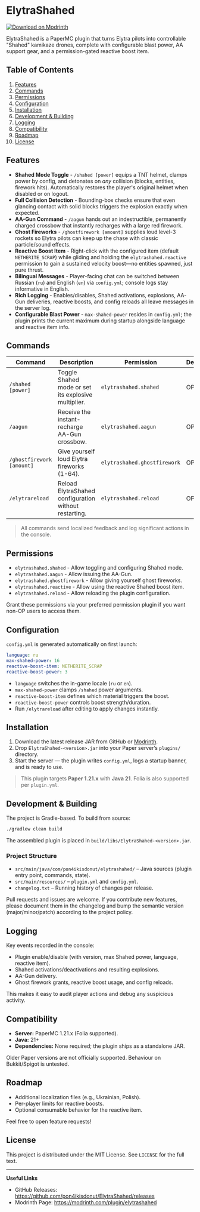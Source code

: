 # ElytraShahed

[![Download on Modrinth](https://img.shields.io/modrinth/dt/elytrashahed?label=Modrinth&logo=modrinth)](https://modrinth.com/plugin/elytrashahed)

ElytraShahed is a PaperMC plugin that turns Elytra pilots into controllable "Shahed" kamikaze drones, complete with configurable blast power, AA support gear, and a permission-gated reactive boost item.

## Table of Contents

1. [Features](#features)
2. [Commands](#commands)
3. [Permissions](#permissions)
4. [Configuration](#configuration)
5. [Installation](#installation)
6. [Development & Building](#development--building)
7. [Logging](#logging)
8. [Compatibility](#compatibility)
9. [Roadmap](#roadmap)
10. [License](#license)

## Features

- **Shahed Mode Toggle** - `/shahed [power]` equips a TNT helmet, clamps power by config, and detonates on *any* collision (blocks, entities, firework hits). Automatically restores the player's original helmet when disabled or on logout.
- **Full Collision Detection** - Bounding-box checks ensure that even glancing contact with solid blocks triggers the explosion exactly when expected.
- **AA-Gun Command** - `/aagun` hands out an indestructible, permanently charged crossbow that instantly recharges with a large red firework.
- **Ghost Fireworks** - `/ghostfirework [amount]` supplies loud level-3 rockets so Elytra pilots can keep up the chase with classic particle/sound effects.
- **Reactive Boost Item** - Right-click with the configured item (default `NETHERITE_SCRAP`) while gliding and holding the `elytrashahed.reactive` permission to gain a sustained velocity boost—no entities spawned, just pure thrust.
- **Bilingual Messages** - Player-facing chat can be switched between Russian (`ru`) and English (`en`) via `config.yml`; console logs stay informative in English.
- **Rich Logging** - Enables/disables, Shahed activations, explosions, AA-Gun deliveries, reactive boosts, and config reloads all leave messages in the server log.
- **Configurable Blast Power** - `max-shahed-power` resides in `config.yml`; the plugin prints the current maximum during startup alongside language and reactive item info.

## Commands

| Command | Description | Permission | Default |
|---------|-------------|------------|---------|
| `/shahed [power]` | Toggle Shahed mode or set its explosive multiplier. | `elytrashahed.shahed` | OP |
| `/aagun` | Receive the instant-recharge AA-Gun crossbow. | `elytrashahed.aagun` | OP |
| `/ghostfirework [amount]` | Give yourself loud Elytra fireworks (1-64). | `elytrashahed.ghostfirework` | OP |
| `/elytrareload` | Reload ElytraShahed configuration without restarting. | `elytrashahed.reload` | OP |

> All commands send localized feedback and log significant actions in the console.

## Permissions

- `elytrashahed.shahed` - Allow toggling and configuring Shahed mode.
- `elytrashahed.aagun` - Allow issuing the AA-Gun.
- `elytrashahed.ghostfirework` - Allow giving yourself ghost fireworks.
- `elytrashahed.reactive` - Allow using the reactive Shahed boost item.
- `elytrashahed.reload` - Allow reloading the plugin configuration.

Grant these permissions via your preferred permission plugin if you want non-OP users to access them.

## Configuration

`config.yml` is generated automatically on first launch:

```yaml
language: ru
max-shahed-power: 16
reactive-boost-item: NETHERITE_SCRAP
reactive-boost-power: 3
```

- `language` switches the in-game locale (`ru` or `en`).
- `max-shahed-power` clamps `/shahed` power arguments.
- `reactive-boost-item` defines which material triggers the boost.
- `reactive-boost-power` controls boost strength/duration.
- Run `/elytrareload` after editing to apply changes instantly.

## Installation

1. Download the latest release JAR from GitHub or [Modrinth](https://modrinth.com/plugin/elytrashahed).
2. Drop `ElytraShahed-<version>.jar` into your Paper server’s `plugins/` directory.
3. Start the server — the plugin writes `config.yml`, logs a startup banner, and is ready to use.

> This plugin targets **Paper 1.21.x** with **Java 21**. Folia is also supported per `plugin.yml`.

## Development & Building

The project is Gradle-based. To build from source:

```bash
./gradlew clean build
```

The assembled plugin is placed in `build/libs/ElytraShahed-<version>.jar`.

### Project Structure

- `src/main/java/com/pon4ikisdonut/elytrashahed/` – Java sources (plugin entry point, commands, state).
- `src/main/resources/` – `plugin.yml` and `config.yml`.
- `changelog.txt` – Running history of changes per release.

Pull requests and issues are welcome. If you contribute new features, please document them in the changelog and bump the semantic version (major/minor/patch) according to the project policy.

## Logging

Key events recorded in the console:

- Plugin enable/disable (with version, max Shahed power, language, reactive item).
- Shahed activations/deactivations and resulting explosions.
- AA-Gun delivery.
- Ghost firework grants, reactive boost usage, and config reloads.

This makes it easy to audit player actions and debug any suspicious activity.

## Compatibility

- **Server:** PaperMC 1.21.x (Folia supported).
- **Java:** 21+
- **Dependencies:** None required; the plugin ships as a standalone JAR.

Older Paper versions are not officially supported. Behaviour on Bukkit/Spigot is untested.

## Roadmap

- Additional localization files (e.g., Ukrainian, Polish).
- Per-player limits for reactive boosts.
- Optional consumable behavior for the reactive item.

Feel free to open feature requests!

## License

This project is distributed under the MIT License. See `LICENSE` for the full text.

---

**Useful Links**

- GitHub Releases: https://github.com/pon4ikisdonut/ElytraShahed/releases
- Modrinth Page: https://modrinth.com/plugin/elytrashahed
